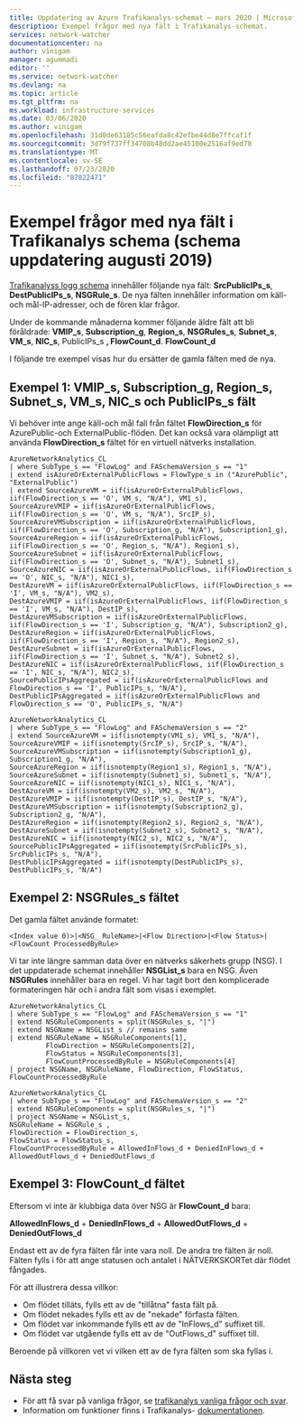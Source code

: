 ```yaml
---
title: Uppdatering av Azure Trafikanalys-schemat – mars 2020 | Microsoft Docs
description: Exempel frågor med nya fält i Trafikanalys-schemat.
services: network-watcher
documentationcenter: na
author: vinigam
manager: agummadi
editor: ''
ms.service: network-watcher
ms.devlang: na
ms.topic: article
ms.tgt_pltfrm: na
ms.workload: infrastructure-services
ms.date: 03/06/2020
ms.author: vinigam
ms.openlocfilehash: 31d0de63185c56eafda8c42efbe44d8e7ffcaf1f
ms.sourcegitcommit: 3d79f737ff34708b48dd2ae45100e2516af9ed78
ms.translationtype: MT
ms.contentlocale: sv-SE
ms.lasthandoff: 07/23/2020
ms.locfileid: "87022471"
---
```

# <a name="sample-queries-with-new-fields-in-the-traffic-analytics-schema-august-2019-schema-update"></a>Exempel frågor med nya fält i Trafikanalys schema (schema uppdatering augusti 2019)

[Trafikanalyss logg schema](https://docs.microsoft.com/azure/network-watcher/traffic-analytics-schema) innehåller följande nya fält: **SrcPublicIPs_s**, **DestPublicIPs_s**, **NSGRule_s**. De nya fälten innehåller information om käll-och mål-IP-adresser, och de fören klar frågor.

Under de kommande månaderna kommer följande äldre fält att bli föråldrade: **VMIP_s**, **Subscription_g**, **Region_s**, **NSGRules_s**, **Subnet_s**, **VM_s**, **NIC_s**, PublicIPs_s **, FlowCount_d**. **FlowCount_d**

I följande tre exempel visas hur du ersätter de gamla fälten med de nya.

## <a name="example-1-vmip_s-subscription_g-region_s-subnet_s-vm_s-nic_s-and-publicips_s-fields"></a>Exempel 1: VMIP_s, Subscription_g, Region_s, Subnet_s, VM_s, NIC_s och PublicIPs_s fält

Vi behöver inte ange käll-och mål fall från fältet **FlowDirection_s** för AzurePublic-och ExternalPublic-flöden. Det kan också vara olämpligt att använda **FlowDirection_s** fältet för en virtuell nätverks installation.

```Old Kusto query
AzureNetworkAnalytics_CL
| where SubType_s == "FlowLog" and FASchemaVersion_s == "1"
| extend isAzureOrExternalPublicFlows = FlowType_s in ("AzurePublic", "ExternalPublic")
| extend SourceAzureVM = iif(isAzureOrExternalPublicFlows, iif(FlowDirection_s == 'O', VM_s, "N/A"), VM1_s),
SourceAzureVMIP = iif(isAzureOrExternalPublicFlows, iif(FlowDirection_s == 'O', VM_s, "N/A"), SrcIP_s),
SourceAzureVMSubscription = iif(isAzureOrExternalPublicFlows, iif(FlowDirection_s == 'O', Subscription_g, "N/A"), Subscription1_g),
SourceAzureRegion = iif(isAzureOrExternalPublicFlows, iif(FlowDirection_s == 'O', Region_s, "N/A"), Region1_s),
SourceAzureSubnet = iif(isAzureOrExternalPublicFlows, iif(FlowDirection_s == 'O', Subnet_s, "N/A"), Subnet1_s),
SourceAzureNIC = iif(isAzureOrExternalPublicFlows, iif(FlowDirection_s == 'O', NIC_s, "N/A"), NIC1_s),
DestAzureVM = iif(isAzureOrExternalPublicFlows, iif(FlowDirection_s == 'I', VM_s, "N/A"), VM2_s),
DestAzureVMIP = iif(isAzureOrExternalPublicFlows, iif(FlowDirection_s == 'I', VM_s, "N/A"), DestIP_s),
DestAzureVMSubscription = iif(isAzureOrExternalPublicFlows, iif(FlowDirection_s == 'I', Subscription_g, "N/A"), Subscription2_g),
DestAzureRegion = iif(isAzureOrExternalPublicFlows, iif(FlowDirection_s == 'I', Region_s, "N/A"), Region2_s),
DestAzureSubnet = iif(isAzureOrExternalPublicFlows, iif(FlowDirection_s == 'I', Subnet_s, "N/A"), Subnet2_s),
DestAzureNIC = iif(isAzureOrExternalPublicFlows, iif(FlowDirection_s == 'I', NIC_s, "N/A"), NIC2_s),
SourcePublicIPsAggregated = iif(isAzureOrExternalPublicFlows and FlowDirection_s == 'I', PublicIPs_s, "N/A"),
DestPublicIPsAggregated = iif(isAzureOrExternalPublicFlows and FlowDirection_s == 'O', PublicIPs_s, "N/A")
```


```New Kusto query
AzureNetworkAnalytics_CL
| where SubType_s == "FlowLog" and FASchemaVersion_s == "2"
| extend SourceAzureVM = iif(isnotempty(VM1_s), VM1_s, "N/A"),
SourceAzureVMIP = iif(isnotempty(SrcIP_s), SrcIP_s, "N/A"),
SourceAzureVMSubscription = iif(isnotempty(Subscription1_g), Subscription1_g, "N/A"),
SourceAzureRegion = iif(isnotempty(Region1_s), Region1_s, "N/A"),
SourceAzureSubnet = iif(isnotempty(Subnet1_s), Subnet1_s, "N/A"),
SourceAzureNIC = iif(isnotempty(NIC1_s), NIC1_s, "N/A"),
DestAzureVM = iif(isnotempty(VM2_s), VM2_s, "N/A"),
DestAzureVMIP = iif(isnotempty(DestIP_s), DestIP_s, "N/A"),
DestAzureVMSubscription = iif(isnotempty(Subscription2_g), Subscription2_g, "N/A"),
DestAzureRegion = iif(isnotempty(Region2_s), Region2_s, "N/A"),
DestAzureSubnet = iif(isnotempty(Subnet2_s), Subnet2_s, "N/A"),
DestAzureNIC = iif(isnotempty(NIC2_s), NIC2_s, "N/A"),
SourcePublicIPsAggregated = iif(isnotempty(SrcPublicIPs_s), SrcPublicIPs_s, "N/A"),
DestPublicIPsAggregated = iif(isnotempty(DestPublicIPs_s), DestPublicIPs_s, "N/A")
```

## <a name="example-2-nsgrules_s-field"></a>Exempel 2: NSGRules_s fältet

Det gamla fältet använde formatet:

`<Index value 0)>|<NSG_ RuleName>|<Flow Direction>|<Flow Status>|<FlowCount ProcessedByRule>`

Vi tar inte längre samman data över en nätverks säkerhets grupp (NSG). I det uppdaterade schemat innehåller **NSGList_s** bara en NSG. Även **NSGRules** innehåller bara en regel. Vi har tagit bort den komplicerade formateringen här och i andra fält som visas i exemplet.

```Old Kusto query
AzureNetworkAnalytics_CL
| where SubType_s == "FlowLog" and FASchemaVersion_s == "1"
| extend NSGRuleComponents = split(NSGRules_s, "|")
| extend NSGName = NSGList_s // remains same
| extend NSGRuleName = NSGRuleComponents[1],
         FlowDirection = NSGRuleComponents[2],
         FlowStatus = NSGRuleComponents[3],
         FlowCountProcessedByRule = NSGRuleComponents[4]
| project NSGName, NSGRuleName, FlowDirection, FlowStatus, FlowCountProcessedByRule
```

```New Kusto query
AzureNetworkAnalytics_CL
| where SubType_s == "FlowLog" and FASchemaVersion_s == "2"
| extend NSGRuleComponents = split(NSGRules_s, "|")
| project NSGName = NSGList_s,
NSGRuleName = NSGRule_s ,
FlowDirection = FlowDirection_s,
FlowStatus = FlowStatus_s,
FlowCountProcessedByRule = AllowedInFlows_d + DeniedInFlows_d + AllowedOutFlows_d + DeniedOutFlows_d
```

## <a name="example-3-flowcount_d-field"></a>Exempel 3: FlowCount_d fältet

Eftersom vi inte är klubbiga data över NSG är **FlowCount_d** bara:

**AllowedInFlows_d**  +  **DeniedInFlows_d**  +  **AllowedOutFlows_d**  +  **DeniedOutFlows_d**

Endast ett av de fyra fälten får inte vara noll. De andra tre fälten är noll. Fälten fylls i för att ange statusen och antalet i NÄTVERKSKORTet där flödet fångades.

För att illustrera dessa villkor:

- Om flödet tilläts, fylls ett av de "tillåtna" fasta fält på.
- Om flödet nekades fylls ett av de "nekade" förfasta fälten.
- Om flödet var inkommande fylls ett av de "InFlows_d" suffixet till.
- Om flödet var utgående fylls ett av de "OutFlows_d" suffixet till.

Beroende på villkoren vet vi vilken ett av de fyra fälten som ska fyllas i.

## <a name="next-steps"></a>Nästa steg

- För att få svar på vanliga frågor, se [trafikanalys vanliga frågor och svar](traffic-analytics-faq.md).
- Information om funktioner finns i Trafikanalys- [dokumentationen](traffic-analytics.md).
